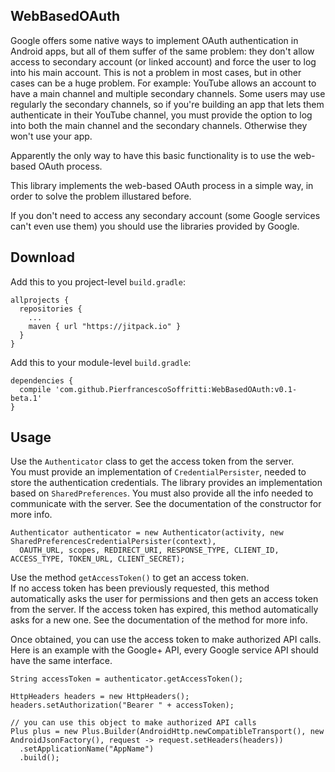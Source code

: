 ## WebBasedOAuth

Google offers some native ways to implement OAuth authentication in Android apps, but all of them suffer of the same problem: they don't allow access to secondary account (or linked account) and force the user to log into his main account.
This is not a problem in most cases, but in other cases can be a huge problem.
For example: YouTube allows an account to have a main channel and multiple secondary channels. Some users may use regularly the secondary channels, so if you're building an app that lets them authenticate in their YouTube channel, you must provide the option to log into both the main channel and the secondary channels. Otherwise they won't use your app.

Apparently the only way to have this basic functionality is to use the web-based OAuth process.

This library implements the web-based OAuth process in a simple way, in order to solve the problem illustared before.

If you don't need to access any secondary account (some Google services can't even use them) you should use the libraries provided by Google.

## Download
Add this to you project-level `build.gradle`:
```
allprojects {
  repositories {
    ...
    maven { url "https://jitpack.io" }
  }
}
```
Add this to your module-level `build.gradle`:
```
dependencies {
  compile 'com.github.PierfrancescoSoffritti:WebBasedOAuth:v0.1-beta.1'
}
```
## Usage
Use the `Authenticator` class to get the access token from the server.<br/>
You must provide an implementation of `CredentialPersister`, needed to store the authentication credentials. The library provides an implementation based on `SharedPreferences`.
You must also provide all the info needed to communicate with the server. See the documentation of the constructor for more info.
```
Authenticator authenticator = new Authenticator(activity, new SharedPreferencesCredentialPersister(context),
  OAUTH_URL, scopes, REDIRECT_URI, RESPONSE_TYPE, CLIENT_ID, ACCESS_TYPE, TOKEN_URL, CLIENT_SECRET);
```
Use the method `getAccessToken()` to get an access token.<br/>
If no access token has been previously requested, this method automatically asks the user for permissions and then gets an access token from the server.
If the access token has expired, this method automatically asks for a new one.
See the documentation of the method for more info.

Once obtained, you can use the access token to make authorized API calls.
Here is an example with the Google+ API, every Google service API should have the same interface.
```
String accessToken = authenticator.getAccessToken();

HttpHeaders headers = new HttpHeaders();
headers.setAuthorization("Bearer " + accessToken);

// you can use this object to make authorized API calls
Plus plus = new Plus.Builder(AndroidHttp.newCompatibleTransport(), new AndroidJsonFactory(), request -> request.setHeaders(headers))
  .setApplicationName("AppName")
  .build();
```
